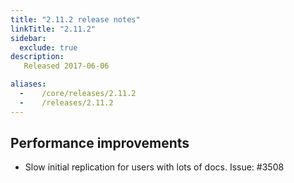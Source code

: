 ```yaml
---
title: "2.11.2 release notes"
linkTitle: "2.11.2"
sidebar:
  exclude: true
description:
   Released 2017-06-06

aliases:
  -    /core/releases/2.11.2
  -    /releases/2.11.2
---
```


## Performance improvements

- Slow initial replication for users with lots of docs. Issue: #3508
